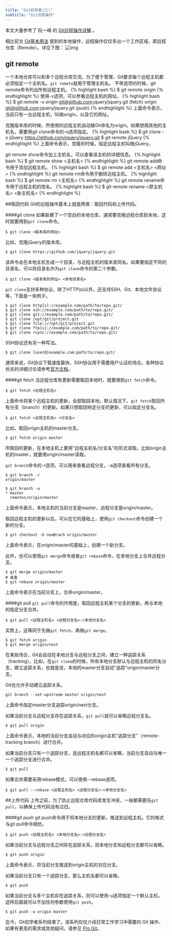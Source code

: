 ```yaml
---
title: "Git初学者(三)"
subtitle: "Git远程操作"
---
```

本文大量参考了 阮一峰 的 [Git远程操作详解](http://www.ruanyifeng.com/blog/2014/06/git_remote.html) 。

相比前文 [Git基本用法](http://hanfu.space/learning/2015/08/26/git-tutorial/) 提到的本地操作，远程操作仅仅多出一个工作区域，即远程仓库（Remote）。<!--more-->详见下图：
![img](http://image.beekka.com/blog/2014/bg2014061202.jpg "general-view") 


## git remote
一个本地仓库可以和多个远程仓库交流。为了便于管理，Git要求每个远程主机都必须指定一个主机名。`git remote`就用于管理主机名。
不带选项的时候，git remote命令列出所有远程主机。
{% highlight bash %}
$ git remote
    origin
{% endhighlight %}
使用-v选项，可以参看远程主机的网址。
{% highlight bash %}
$ git remote -v
    origin  git@github.com:jquery/jquery.git (fetch)
    origin  git@github.com:jquery/jquery.git (push)
{% endhighlight %}
上面命令表示，当前只有一台远程主机，叫做origin，以及它的网址。

克隆版本库的时候，所使用的远程主机自动被Git命名为origin。如果想用其他的主机名，需要用git clone命令的-o选项指定。
{% highlight bash %}
$ git clone -o jQuery https://github.com/jquery/jquery.git
$ git remote
    jQuery
{% endhighlight %}
上面命令表示，克隆的时候，指定远程主机叫做jQuery。

git remote show命令加上主机名，可以查看该主机的详细信息。
{% highlight bash %}
$ git remote show <主机名>
{% endhighlight %}
git remote add命令用于添加远程主机。
{% highlight bash %}
$ git remote add <主机名> <网址>
{% endhighlight %}
git remote rm命令用于删除远程主机。
{% highlight bash %}
$ git remote rm <主机名>
{% endhighlight %}
git remote rename命令用于远程主机的改名。
{% highlight bash %}
$ git remote rename <原主机名> <新主机名>
{% endhighlight %}

##取回代码
Git的远程操作基本上就是两类：取回代码和上传代码。

####git clone
如果新建了一个空白的本地仓库，通常要克隆远程仓库到本地，这时就要用到`git clone`命令。


    $ git clone <版本库的网址>

比如，克隆jQuery的版本库。


    $ git clone https://github.com/jquery/jquery.git

该命令会在本地主机生成一个目录，与远程主机的版本库同名。如果要指定不同的目录名，可以将目录名作为`git clone`命令的第二个参数。


    $ git clone <版本库的网址> <本地目录名>

`git clone`支持多种协议，除了HTTP(s)以外，还支持SSH、Git、本地文件协议等，下面是一些例子。


    $ git clone http[s]://example.com/path/to/repo.git/
    $ git clone ssh://example.com/path/to/repo.git/
    $ git clone git://example.com/path/to/repo.git/
    $ git clone /opt/git/project.git 
    $ git clone file:///opt/git/project.git
    $ git clone ftp[s]://example.com/path/to/repo.git/
    $ git clone rsync://example.com/path/to/repo.git/

SSH协议还有另一种写法。


    $ git clone [user@]example.com:path/to/repo.git/

通常来说，Git协议下载速度最快，SSH协议用于需要用户认证的场合。各种协议优劣的详细讨论请参考[官方文档](http://git-scm.com/book/en/Git-on-the-Server-The-Protocols)。

####git fetch
当远程仓库有更新需要取回本地时，就要用到`git fetch`命令。

    $ git fetch <远程主机名>

上面命令将某个远程主机的更新，全部取回本地。默认情况下，`git fetch`取回所有分支（branch）的更新。如果只想取回特定分支的更新，可以指定分支名。

    $ git fetch <远程主机名> <分支名>

比如，取回origin主机的master分支。

    $ git fetch origin master

所取回的更新，在本地主机上要用"远程主机名/分支名"的形式读取。比如origin主机的master，就要用origin/master读取。

`git branch`命令的-r选项，可以用来查看远程分支，-a选项查看所有分支。

    $ git branch -r
    origin/master

    $ git branch -a
    * master
      remotes/origin/master

上面命令表示，本地主机的当前分支是master，远程分支是origin/master。

取回远程主机的更新以后，可以在它的基础上，使用`git checkout`命令创建一个新的分支。

    $ git checkout -b newBrach origin/master

上面命令表示，在origin/master的基础上，创建一个新分支。

此外，也可以使用`git merge`命令或者`git rebase`命令，在本地分支上合并远程分支。

    $ git merge origin/master
    # 或者
    $ git rebase origin/master

上面命令表示在当前分支上，合并origin/master。

####git pull
`git pull`命令的作用是，取回远程主机某个分支的更新，再与本地的指定分支合并。

    $ git pull <远程主机名> <远程分支名>:<本地分支名>
    
实质上，这等同于先做`git fetch`，再做`git merge`。

    $ git fetch origin
    $ git merge origin/next
    
在某些场合，Git会自动在本地分支与远程分支之间，建立一种追踪关系（tracking）。比如，在`git clone`的时候，所有本地分支默认与远程主机的同名分支，建立追踪关系，也就是说，本地的master分支自动"追踪"origin/master分支。

Git也允许手动建立追踪关系。

    git branch --set-upstream master origin/next

上面命令指定master分支追踪origin/next分支。

如果当前分支与远程分支存在追踪关系，`git pull`就可以省略远程分支名。


    $ git pull origin

上面命令表示，本地的当前分支自动与对应的origin主机"追踪分支"（remote-tracking branch）进行合并。

如果当前分支只有一个追踪分支，连远程主机名都可以省略，当前分支自动与唯一一个追踪分支进行合并。

    $ git pull

如果合并需要采用rebase模式，可以使用--rebase选项。

    $ git pull --rebase <远程主机名> <远程分支名>:<本地分支名>

##上传代码
上传之前，为了防止远程仓库代码库发生冲突，一般都需要先`git pull`，以确保上传代码没有过旧。

####git push
git push命令用于将本地分支的更新，推送到远程主机。它的格式与git pull命令相仿。

    $ git push <远程主机名> <本地分支名>:<远程分支名>
    
如果当前分支与远程分支之间存在追踪关系，则本地分支和远程分支都可以省略。


    $ git push origin

上面命令表示，将当前分支推送到origin主机的对应分支。

如果当前分支只有一个追踪分支，那么主机名都可以省略。


    $ git push

如果当前分支与多个主机存在追踪关系，则可以使用-u选项指定一个默认主机，这样后面就可以不加任何参数使用`git push`。


    $ git push -u origin master


迄今，Git初学者系列结束了。该系列仅仅介绍日常工作学习中需要的 Git 操作，如果有更高的需求或其他疑问，请参见 [Pro Git](https://git-scm.com/book/en/v2)。
